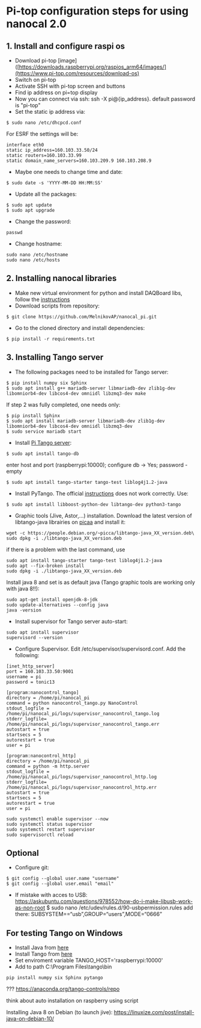# Pi-top configuration steps for using nanocal 2.0


## 1. Install and configure raspi os

- Download pi-top [image]([https://downloads.raspberrypi.org/raspios_arm64/images/](https://www.pi-top.com/resources/download-os) 
- Switch on pi-top  
- Activate SSH with pi-top screen and buttons
- Find ip address on pi=top display
- Now you can connect via ssh: ssh -X pi@{ip_address}. default password is "pi-top"
- Set the static ip address via: 
```
$ sudo nano /etc/dhcpcd.conf
```
For ESRF the settings will be: 
```
interface eth0
static ip_address=160.103.33.50/24
static routers=160.103.33.99
static domain_name_servers=160.103.209.9 160.103.208.9
```
- Maybe one needs to change time and date:  
```
$ sudo date -s 'YYYY-MM-DD HH:MM:SS'
```
- Update all the packages:
```
$ sudo apt update  
$ sudo apt upgrade
```
- Change the password:
```
passwd
```
- Change hostname:
```
sudo nano /etc/hostname
sudo nano /etc/hosts
```

## 2. Installing nanocal libraries

- Make new virtual environment for python and install DAQBoard libs, follow the [instructions](https://github.com/MelnikovAP/nanocal_pi/blob/main/README.md) 
- Download scripts from repository:
```
$ git clone https://github.com/MelnikovAP/nanocal_pi.git
```
- Go to the cloned directory and install dependencies:
```
$ pip install -r requirements.txt
```

## 3. Installing Tango server

- The following packages need to be installed for Tango server:
```
$ pip install numpy six Sphinx
$ sudo apt install g++ mariadb-server libmariadb-dev zlib1g-dev libomniorb4-dev libcos4-dev omniidl libzmq3-dev make
```
If step 2 was fully completed, one needs only:  
```
$ pip install Sphinx
$ sudo apt install mariadb-server libmariadb-dev zlib1g-dev libomniorb4-dev libcos4-dev omniidl libzmq3-dev
$ sudo service mariadb start
```
- Install [Pi Tango server](https://tango-controls.readthedocs.io/en/latest/installation/tango-on-raspberry-pi.html):
``` 
$ sudo apt install tango-db
```
enter host and port (raspberrypi:10000); configure db -> Yes; password - empty
``` 
$ sudo apt install tango-starter tango-test liblog4j1.2-java  
```
- Install PyTango. The official [instructions](https://gitlab.com/tango-controls/pytango) does not work correctly. Use:
```
$ sudo apt install libboost-python-dev libtango-dev python3-tango
```
- Graphic tools (Jive, Astor,…) installation. Download the latest version of libtango-java librairies on [picaa](https://people.debian.org/~picca/) and install it:
```
wget -c https://people.debian.org/~picca/libtango-java_XX_version.deb\
sudo dpkg -i ./libtango-java_XX_version.deb
```
if there is a problem with the last command, use 
```
sudo apt install tango-starter tango-test liblog4j1.2-java
sudo apt --fix-broken install
sudo dpkg -i ./libtango-java_XX_version.deb
```  
Install java 8 and set is as default java (Tango graphic tools are working only with java 8!!):
```
sudo apt-get install openjdk-8-jdk
sudo update-alternatives --config java
java -version
```




- Install supervisor for Tango server auto-start:  
```
sudo apt install supervisor
supervisord --version
```
- Configure Supervisor. Edit /etc/supervisor/supervisord.conf. Add the following:  
```
[inet_http_server]
port = 160.103.33.50:9001
username = pi
password = tonic13

[program:nanocontrol_tango]
directory = /home/pi/nanocal_pi
command = python nanocontrol_tango.py NanoControl
stdout_logfile = /home/pi/nanocal_pi/logs/supervisor_nanocontrol_tango.log
stderr_logfile= /home/pi/nanocal_pi/logs/supervisor_nanocontrol_tango.err
autostart = true
startsecs = 5
autorestart = true
user = pi

[program:nanocontrol_http]
directory = /home/pi/nanocal_pi
command = python -m http.server
stdout_logfile = /home/pi/nanocal_pi/logs/supervisor_nanocontrol_http.log
stderr_logfile= /home/pi/nanocal_pi/logs/supervisor_nanocontrol_http.err
autostart = true
startsecs = 5
autorestart = true
user = pi
```
```
sudo systemctl enable supervisor --now
sudo systemctl status supervisor
sudo systemctl restart supervisor
sudo supervisorctl reload
```

## Optional

- Configure git:
```
$ git config --global user.name "username"
$ git config --global user.email "email"
```

- If mistake with acces to USB:
https://askubuntu.com/questions/978552/how-do-i-make-libusb-work-as-non-root
$ sudo nano /etc/udev/rules.d/90-usbpermission.rules
add there: SUBSYSTEM==“usb”,GROUP=“users”,MODE=“0666”

## For testing Tango on Windows
- Install Java from [here](https://www.java.com/en/download/)  
- Install Tango from [here](https://www.tango-controls.org/downloads/)  
- Set enviroment variable TANGO_HOST='raspberrypi:10000'  
- Add to path C:\Program Files\tango\bin  
```
pip install numpy six Sphinx pytango 
```



???
https://anaconda.org/tango-controls/repo

think about auto installation on raspberry using script



Installing Java 8 on Debian (to launch jive):
https://linuxize.com/post/install-java-on-debian-10/

